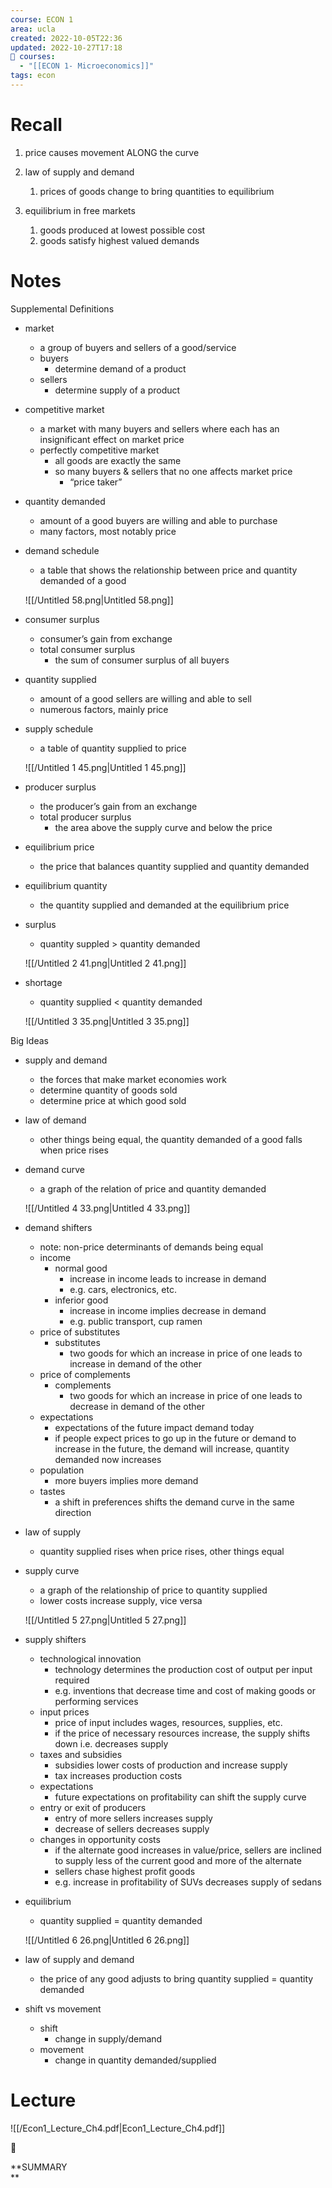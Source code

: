 ```yaml
---
course: ECON 1
area: ucla
created: 2022-10-05T22:36
updated: 2022-10-27T17:18
📕 courses:
  - "[[ECON 1- Microeconomics]]"
tags: econ
---
```

# Recall

1. price causes movement ALONG the curve
2. law of supply and demand
    1. prices of goods change to bring quantities to equilibrium
3. equilibrium in free markets
    
    1. goods produced at lowest possible cost
    2. goods satisfy highest valued demands
    
      
    

# Notes

Supplemental Definitions

- market
    - a group of buyers and sellers of a good/service
    - buyers
        - determine demand of a product
    - sellers
        - determine supply of a product
- competitive market
    - a market with many buyers and sellers where each has an insignificant effect on market price
    - perfectly competitive market
        - all goods are exactly the same
        - so many buyers & sellers that no one affects market price
            - “price taker”
- quantity demanded
    - amount of a good buyers are willing and able to purchase
    - many factors, most notably price
- demand schedule
    
    - a table that shows the relationship between price and quantity demanded of a good
    
    ![[/Untitled 58.png|Untitled 58.png]]
    
- consumer surplus
    - consumer’s gain from exchange
    - total consumer surplus
        - the sum of consumer surplus of all buyers
- quantity supplied
    - amount of a good sellers are willing and able to sell
    - numerous factors, mainly price
- supply schedule
    
    - a table of quantity supplied to price
    
    ![[/Untitled 1 45.png|Untitled 1 45.png]]
    
- producer surplus
    - the producer’s gain from an exchange
    - total producer surplus
        - the area above the supply curve and below the price
- equilibrium price
    - the price that balances quantity supplied and quantity demanded
- equilibrium quantity
    - the quantity supplied and demanded at the equilibrium price
- surplus
    
    - quantity suppled > quantity demanded
    
    ![[/Untitled 2 41.png|Untitled 2 41.png]]
    
- shortage
    
    - quantity supplied < quantity demanded
    
    ![[/Untitled 3 35.png|Untitled 3 35.png]]
    

Big Ideas

- supply and demand
    - the forces that make market economies work
    - determine quantity of goods sold
    - determine price at which good sold
- law of demand
    - other things being equal, the quantity demanded of a good falls when price rises
- demand curve
    
    - a graph of the relation of price and quantity demanded
    
    ![[/Untitled 4 33.png|Untitled 4 33.png]]
    
- demand shifters
    - note: non-price determinants of demands being equal
    - income
        - normal good
            - increase in income leads to increase in demand
            - e.g. cars, electronics, etc.
        - inferior good
            - increase in income implies decrease in demand
            - e.g. public transport, cup ramen
    - price of substitutes
        - substitutes
            - two goods for which an increase in price of one leads to increase in demand of the other
    - price of complements
        - complements
            - two goods for which an increase in price of one leads to decrease in demand of the other
    - expectations
        - expectations of the future impact demand today
        - if people expect prices to go up in the future or demand to increase in the future, the demand will increase, quantity demanded now increases
    - population
        - more buyers implies more demand
    - tastes
        - a shift in preferences shifts the demand curve in the same direction
- law of supply
    - quantity supplied rises when price rises, other things equal
- supply curve
    
    - a graph of the relationship of price to quantity supplied
    - lower costs increase supply, vice versa
    
    ![[/Untitled 5 27.png|Untitled 5 27.png]]
    
- supply shifters
    - technological innovation
        - technology determines the production cost of output per input required
        - e.g. inventions that decrease time and cost of making goods or performing services
    - input prices
        - price of input includes wages, resources, supplies, etc.
        - if the price of necessary resources increase, the supply shifts down i.e. decreases supply
    - taxes and subsidies
        - subsidies lower costs of production and increase supply
        - tax increases production costs
    - expectations
        - future expectations on profitability can shift the supply curve
    - entry or exit of producers
        - entry of more sellers increases supply
        - decrease of sellers decreases supply
    - changes in opportunity costs
        - if the alternate good increases in value/price, sellers are inclined to supply less of the current good and more of the alternate
        - sellers chase highest profit goods
        - e.g. increase in profitability of SUVs decreases supply of sedans
- equilibrium
    
    - quantity supplied = quantity demanded
    
    ![[/Untitled 6 26.png|Untitled 6 26.png]]
    
- law of supply and demand
    - the price of any good adjusts to bring quantity supplied = quantity demanded
- shift vs movement
    - shift
        - change in supply/demand
    - movement
        - change in quantity demanded/supplied

# Lecture

![[/Econ1_Lecture_Ch4.pdf|Econ1_Lecture_Ch4.pdf]]

📌

**SUMMARY  
**